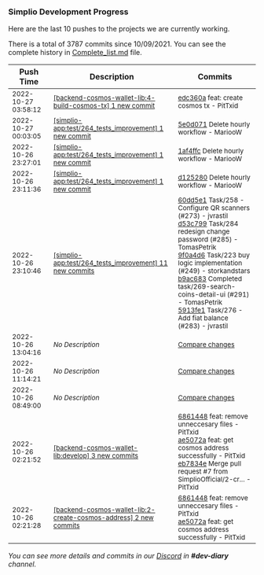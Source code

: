 
### Simplio Development Progress

Here are the last 10 pushes to the projects we are currently working.

There is a total of 3787 commits since 10/09/2021. You can see the complete history in
 [Complete_list.md](Complete_list.md) file.

| Push Time | Description | Commits |
| --- | --- | --- |
| <sub>2022-10-27 03:58:12</sub> | <sub>[[backend-cosmos-wallet-lib:4\-build\-cosmos\-tx] 1 new commit](https://github.com/SimplioOfficial/backend-cosmos-wallet-lib/commit/edc360abcde97ded6133b99f195725e1f8944300)</sub> | <sub>[edc360a](https://github.com/SimplioOfficial/backend-cosmos-wallet-lib/commit/edc360abcde97ded6133b99f195725e1f8944300) feat: create cosmos tx - PitTxid</sub> |
| <sub>2022-10-27 00:03:05</sub> | <sub>[[simplio-app:test/264\_tests\_improvement] 1 new commit](https://github.com/SimplioOfficial/simplio-app/commit/5e0d07162fac5d599e6d26ebe3b83d1518514591)</sub> | <sub>[5e0d071](https://github.com/SimplioOfficial/simplio-app/commit/5e0d07162fac5d599e6d26ebe3b83d1518514591) Delete hourly workflow - MariooW</sub> |
| <sub>2022-10-26 23:27:01</sub> | <sub>[[simplio-app:test/264\_tests\_improvement] 1 new commit](https://github.com/SimplioOfficial/simplio-app/commit/1af4ffcf64bada2757926c736bbaff3e616cd49b)</sub> | <sub>[1af4ffc](https://github.com/SimplioOfficial/simplio-app/commit/1af4ffcf64bada2757926c736bbaff3e616cd49b) Delete hourly workflow - MariooW</sub> |
| <sub>2022-10-26 23:11:36</sub> | <sub>[[simplio-app:test/264\_tests\_improvement] 1 new commit](https://github.com/SimplioOfficial/simplio-app/commit/d125280b251a420dfcc7ea75a20ea7b449d09088)</sub> | <sub>[d125280](https://github.com/SimplioOfficial/simplio-app/commit/d125280b251a420dfcc7ea75a20ea7b449d09088) Delete hourly workflow - MariooW</sub> |
| <sub>2022-10-26 23:10:46</sub> | <sub>[[simplio-app:test/264\_tests\_improvement] 11 new commits](https://github.com/SimplioOfficial/simplio-app/compare/791cc4fc1e93...948c5bd534b9)</sub> | <sub>[60dd5e1](https://github.com/SimplioOfficial/simplio-app/commit/60dd5e1e58857ea298d15008c2038d8bfecbcc86) Task/258 - Configure QR scanners (#273) - jvrastil<br>[d53c799](https://github.com/SimplioOfficial/simplio-app/commit/d53c799c94c94b6721bbb74203d1838b763db32c) Task/284 redesign change password (#285) - TomasPetrik<br>[9f0a4d6](https://github.com/SimplioOfficial/simplio-app/commit/9f0a4d672db7df44dce41a143b5bb60ed0606d34) Task/223 buy logic implementation (#249) - storkandstars<br>[b9ac683](https://github.com/SimplioOfficial/simplio-app/commit/b9ac6835ac8366d30b2e65ba0a7ae0bb0979d9e4) Completed task/269-search-coins-detail-ui (#291) - TomasPetrik<br>[5913fe1](https://github.com/SimplioOfficial/simplio-app/commit/5913fe1c5b008975fc2cbf68fac6294334daff21) Task/276 - Add fiat balance (#283) - jvrastil</sub> |
| <sub>2022-10-26 13:04:16</sub> | <sub>_No Description_</sub> | <sub>[Compare changes](https://github.com/SimplioOfficial/simplio-app/compare/6a4cb8e038e6...9040c52ca687)</sub> |
| <sub>2022-10-26 11:14:21</sub> | <sub>_No Description_</sub> | <sub>[Compare changes](https://github.com/SimplioOfficial/simplio-app/compare/b3fc74f39d4a...43a2bee5d235)</sub> |
| <sub>2022-10-26 08:49:00</sub> | <sub>_No Description_</sub> | <sub>[Compare changes](https://github.com/SimplioOfficial/simplio-app/compare/39b6dadc3246...b3fc74f39d4a)</sub> |
| <sub>2022-10-26 02:21:52</sub> | <sub>[[backend-cosmos-wallet-lib:develop] 3 new commits](https://github.com/SimplioOfficial/backend-cosmos-wallet-lib/compare/09f1f1567437...eb7834e28204)</sub> | <sub>[6861448](https://github.com/SimplioOfficial/backend-cosmos-wallet-lib/commit/686144834767e1609005fa620db05910c26915e8) feat: remove unneccesary files - PitTxid<br>[ae5072a](https://github.com/SimplioOfficial/backend-cosmos-wallet-lib/commit/ae5072a2a9128b15265892b56667fe9f7ce091f0) feat: get cosmos address successfully - PitTxid<br>[eb7834e](https://github.com/SimplioOfficial/backend-cosmos-wallet-lib/commit/eb7834e28204c3ff6bf09c850a4d7560e13fda42) Merge pull request #7 from SimplioOfficial/2-cr... - PitTxid</sub> |
| <sub>2022-10-26 02:21:28</sub> | <sub>[[backend-cosmos-wallet-lib:2\-create\-cosmos\-address] 2 new commits](https://github.com/SimplioOfficial/backend-cosmos-wallet-lib/compare/09f1f1567437...ae5072a2a912)</sub> | <sub>[6861448](https://github.com/SimplioOfficial/backend-cosmos-wallet-lib/commit/686144834767e1609005fa620db05910c26915e8) feat: remove unneccesary files - PitTxid<br>[ae5072a](https://github.com/SimplioOfficial/backend-cosmos-wallet-lib/commit/ae5072a2a9128b15265892b56667fe9f7ce091f0) feat: get cosmos address successfully - PitTxid</sub> |

_You can see more details and commits in our [Discord](https://discord.gg/aKhjuwZmdP) in **#dev-diary** channel._
